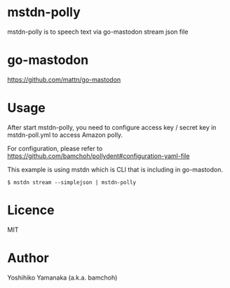# mstdn-polly
mstdn-polly is to speech text via go-mastodon stream json file

# go-mastodon

https://github.com/mattn/go-mastodon

# Usage

After start mstdn-polly, you need to configure access key / secret key in mstdn-poll.yml to access Amazon polly.

For configuration, please refer to https://github.com/bamchoh/pollydent#configuration-yaml-file

This example is using mstdn which is CLI that is including in go-mastodon.
```
$ mstdn stream --simplejson | mstdn-polly
```

# Licence

MIT

# Author

Yoshihiko Yamanaka (a.k.a. bamchoh)
